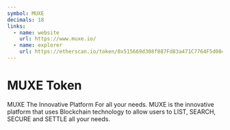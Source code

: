 ```yaml
---
symbol: MUXE
decimals: 18
links:
  - name: website
    url: https://www.muxe.io/
  - name: explorer
    url: https://etherscan.io/token/0x515669d308f887Fd83a471C7764F5d084886D34D
---
```


# MUXE Token

MUXE The Innovative Platform For all your needs. MUXE is the innovative platform that uses Blockchain technology to allow users to LIST, SEARCH, SECURE and SETTLE all your needs.
